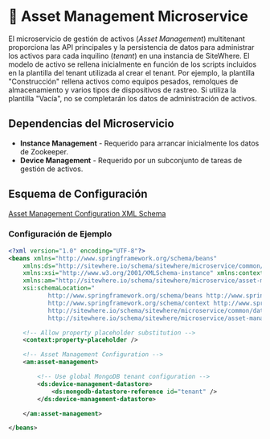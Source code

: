 # :book: Asset Management Microservice

<Seo/>

El microservicio de gestión de activos (_Asset Management_) multitenant proporciona
las API principales y la persistencia de datos para administrar los activos para cada
inquilino (_tenant_) en una instancia de SiteWhere. El modelo de activo se rellena
inicialmente en función de los scripts incluidos en la plantilla del tenant utilizada al crear el tenant.
Por ejemplo, la plantilla "Construcción" rellena activos como equipos pesados, remolques de almacenamiento
y varios tipos de dispositivos de rastreo. Si utiliza la plantilla "Vacía", no se completarán
los datos de administración de activos.

## Dependencias del Microservicio

- **Instance Management** - Requerido para arrancar inicialmente los datos de Zookeeper.
- **Device Management** - Requerido por un subconjunto de tareas de gestión de activos.

## Esquema de Configuración

[Asset Management Configuration XML Schema](http://sitewhere.io/schema/sitewhere/microservice/asset-management/current/asset-management.xsd)

### Configuración de Ejemplo

```xml
<?xml version="1.0" encoding="UTF-8"?>
<beans xmlns="http://www.springframework.org/schema/beans"
	xmlns:ds="http://sitewhere.io/schema/sitewhere/microservice/common/datastore"
	xmlns:xsi="http://www.w3.org/2001/XMLSchema-instance" xmlns:context="http://www.springframework.org/schema/context"
	xmlns:am="http://sitewhere.io/schema/sitewhere/microservice/asset-management"
	xsi:schemaLocation="
           http://www.springframework.org/schema/beans http://www.springframework.org/schema/beans/spring-beans-3.1.xsd
           http://www.springframework.org/schema/context http://www.springframework.org/schema/context/spring-context-3.1.xsd
           http://sitewhere.io/schema/sitewhere/microservice/common/datastore http://sitewhere.io/schema/sitewhere/microservice/common/current/datastore-common.xsd
           http://sitewhere.io/schema/sitewhere/microservice/asset-management http://sitewhere.io/schema/sitewhere/microservice/asset-management/current/asset-management.xsd">

	<!-- Allow property placeholder substitution -->
	<context:property-placeholder />

	<!-- Asset Management Configuration -->
	<am:asset-management>

		<!-- Use global MongoDB tenant configuration -->
		<ds:device-management-datastore>
			<ds:mongodb-datastore-reference id="tenant" />
		</ds:device-management-datastore>

	</am:asset-management>

</beans>
```
